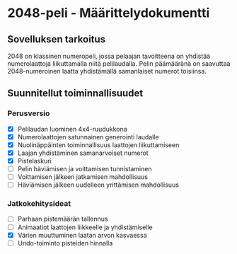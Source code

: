 # 2048-peli - Määrittelydokumentti

## Sovelluksen tarkoitus

2048 on klassinen numeropeli, jossa pelaajan tavoitteena on yhdistää numerolaattoja liikuttamalla niitä pelilaudalla. Pelin päämääränä on saavuttaa 2048-numeroinen laatta yhdistämällä samanlaiset numerot toisiinsa.

## Suunnitellut toiminnallisuudet

### Perusversio
- [x] Pelilaudan luominen 4x4-ruudukkona
- [x] Numerolaattojen satunnainen generointi laudalle
- [x] Nuolinäppäinten toiminnallisuus laattojen liikuttamiseen
- [x] Laajan yhdistäminen samanarvoiset numerot
- [x] Pistelaskuri
- [ ] Pelin häviämisen ja voittamisen tunnistaminen
- [ ] Voittamisen jälkeen jatkamisen mahdollisuus
- [ ] Häviämisen jälkeen uudelleen yrittämisen mahdollisuus

### Jatkokehitysideat
- [ ] Parhaan pistemäärän tallennus
- [ ] Animaatiot laattojen liikkeelle ja yhdistämiselle
- [x] Värien muuttuminen laatan arvon kasvaessa
- [ ] Undo-toiminto pisteiden hinnalla
